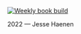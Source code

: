 [![Weekly book build](https://github.com/jessefh/www/actions/workflows/book-build.yml/badge.svg)](https://github.com/jessefh/www/actions/workflows/book-build.yml)

2022 — Jesse Haenen
